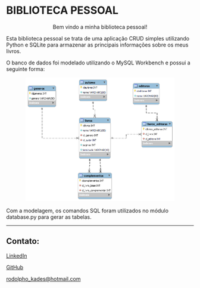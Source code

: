 # BIBLIOTECA PESSOAL

<div align="center">
    Bem vindo a minha biblioteca pessoal!
</div>

Esta biblioteca pessoal se trata de uma aplicação CRUD simples 
utilizando Python e SQLite para armazenar as principais 
informações sobre os meus livros.

O banco de dados foi modelado utilizando o MySQL Workbench e
possui a seguinte forma:

<div align="center">
    <img src="images/database.png" width="400px"/>
</div>

Com a modelagem, os comandos SQL foram utilizados no módulo
database.py para gerar as tabelas.

------------------------------
Contato:
-
[LinkedIn](https://www.linkedin.com/in/rodolpho-kades/)

[GitHub](https://github.com/rodskades)

<rodolpho_kades@hotmail.com>